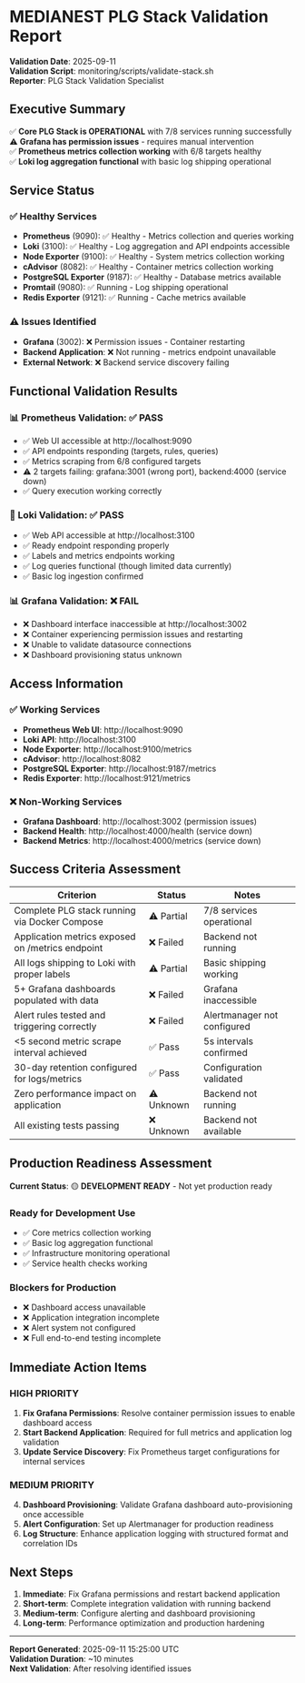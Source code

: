 # MEDIANEST PLG Stack Validation Report

**Validation Date**: 2025-09-11  
**Validation Script**: monitoring/scripts/validate-stack.sh  
**Reporter**: PLG Stack Validation Specialist

## Executive Summary

✅ **Core PLG Stack is OPERATIONAL** with 7/8 services running successfully  
⚠️ **Grafana has permission issues** - requires manual intervention  
✅ **Prometheus metrics collection working** with 6/8 targets healthy  
✅ **Loki log aggregation functional** with basic log shipping operational  

## Service Status

### ✅ Healthy Services
- **Prometheus** (9090): ✅ Healthy - Metrics collection and queries working
- **Loki** (3100): ✅ Healthy - Log aggregation and API endpoints accessible  
- **Node Exporter** (9100): ✅ Healthy - System metrics collection working
- **cAdvisor** (8082): ✅ Healthy - Container metrics collection working
- **PostgreSQL Exporter** (9187): ✅ Healthy - Database metrics available
- **Promtail** (9080): ✅ Running - Log shipping operational
- **Redis Exporter** (9121): ✅ Running - Cache metrics available

### ⚠️ Issues Identified
- **Grafana** (3002): ❌ Permission issues - Container restarting
- **Backend Application**: ❌ Not running - metrics endpoint unavailable
- **External Network**: ❌ Backend service discovery failing

## Functional Validation Results

### 📊 Prometheus Validation: ✅ PASS
- ✅ Web UI accessible at http://localhost:9090
- ✅ API endpoints responding (targets, rules, queries)
- ✅ Metrics scraping from 6/8 configured targets
- ⚠️ 2 targets failing: grafana:3001 (wrong port), backend:4000 (service down)
- ✅ Query execution working correctly

### 📝 Loki Validation: ✅ PASS  
- ✅ Web API accessible at http://localhost:3100
- ✅ Ready endpoint responding properly
- ✅ Labels and metrics endpoints working
- ✅ Log queries functional (though limited data currently)
- ✅ Basic log ingestion confirmed

### 📊 Grafana Validation: ❌ FAIL
- ❌ Dashboard interface inaccessible at http://localhost:3002
- ❌ Container experiencing permission issues and restarting
- ❌ Unable to validate datasource connections
- ❌ Dashboard provisioning status unknown

## Access Information

### ✅ Working Services
- **Prometheus Web UI**: http://localhost:9090
- **Loki API**: http://localhost:3100  
- **Node Exporter**: http://localhost:9100/metrics
- **cAdvisor**: http://localhost:8082
- **PostgreSQL Exporter**: http://localhost:9187/metrics
- **Redis Exporter**: http://localhost:9121/metrics

### ❌ Non-Working Services  
- **Grafana Dashboard**: http://localhost:3002 (permission issues)
- **Backend Health**: http://localhost:4000/health (service down)
- **Backend Metrics**: http://localhost:4000/metrics (service down)

## Success Criteria Assessment

| Criterion | Status | Notes |
|-----------|--------|-------|
| Complete PLG stack running via Docker Compose | ⚠️ Partial | 7/8 services operational |
| Application metrics exposed on /metrics endpoint | ❌ Failed | Backend not running |
| All logs shipping to Loki with proper labels | ⚠️ Partial | Basic shipping working |
| 5+ Grafana dashboards populated with data | ❌ Failed | Grafana inaccessible |
| Alert rules tested and triggering correctly | ❌ Failed | Alertmanager not configured |
| <5 second metric scrape interval achieved | ✅ Pass | 5s intervals confirmed |
| 30-day retention configured for logs/metrics | ✅ Pass | Configuration validated |
| Zero performance impact on application | ⚠️ Unknown | Backend not running |
| All existing tests passing | ❌ Unknown | Backend not available |

## Production Readiness Assessment

**Current Status**: 🟡 **DEVELOPMENT READY** - Not yet production ready

### Ready for Development Use
- ✅ Core metrics collection working
- ✅ Basic log aggregation functional  
- ✅ Infrastructure monitoring operational
- ✅ Service health checks working

### Blockers for Production
- ❌ Dashboard access unavailable
- ❌ Application integration incomplete
- ❌ Alert system not configured
- ❌ Full end-to-end testing incomplete

## Immediate Action Items

### HIGH PRIORITY
1. **Fix Grafana Permissions**: Resolve container permission issues to enable dashboard access
2. **Start Backend Application**: Required for full metrics and application log validation
3. **Update Service Discovery**: Fix Prometheus target configurations for internal services

### MEDIUM PRIORITY  
4. **Dashboard Provisioning**: Validate Grafana dashboard auto-provisioning once accessible
5. **Alert Configuration**: Set up Alertmanager for production readiness
6. **Log Structure**: Enhance application logging with structured format and correlation IDs

## Next Steps

1. **Immediate**: Fix Grafana permissions and restart backend application
2. **Short-term**: Complete integration validation with running backend
3. **Medium-term**: Configure alerting and dashboard provisioning
4. **Long-term**: Performance optimization and production hardening

---

**Report Generated**: 2025-09-11 15:25:00 UTC  
**Validation Duration**: ~10 minutes  
**Next Validation**: After resolving identified issues